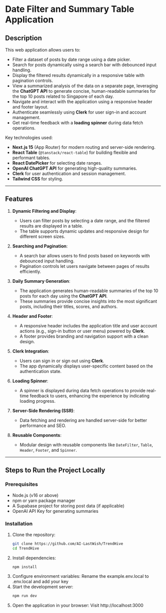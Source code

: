 # Date Filter and Summary Table Application

## Description

This web application allows users to:
- Filter a dataset of posts by date range using a date picker.
- Search for posts dynamically using a search bar with debounced input handling.
- Display the filtered results dynamically in a responsive table with pagination controls.
- View a summarized analysis of the data on a separate page, leveraging the **ChatGPT API** to generate concise, human-readable summaries for the top 10 posts related to Singapore of each day.
- Navigate and interact with the application using a responsive header and footer layout.
- Authenticate seamlessly using **Clerk** for user sign-in and account management.
- Get real-time feedback with a **loading spinner** during data fetch operations.

Key technologies used:
- **Next.js 15** (App Router) for modern routing and server-side rendering.
- **React Table** (`@tanstack/react-table`) for building flexible and performant tables.
- **React DatePicker** for selecting date ranges.
- **OpenAI ChatGPT API** for generating high-quality summaries.
- **Clerk** for user authentication and session management.
- **Tailwind CSS** for styling.

---

## Features

1. **Dynamic Filtering and Display**:
   - Users can filter posts by selecting a date range, and the filtered results are displayed in a table.
   - The table supports dynamic updates and responsive design for different screen sizes.

2. **Searching and Pagination**:
   - A search bar allows users to find posts based on keywords with debounced input handling.
   - Pagination controls let users navigate between pages of results efficiently.

3. **Daily Summary Generation**:
   - The application generates human-readable summaries of the top 10 posts for each day using the **ChatGPT API**.
   - These summaries provide concise insights into the most significant posts, including their titles, scores, and authors.

4. **Header and Footer**:
   - A responsive header includes the application title and user account actions (e.g., sign-in button or user menu) powered by **Clerk**.
   - A footer provides branding and navigation support with a clean design.

5. **Clerk Integration**:
   - Users can sign in or sign out using **Clerk**.
   - The app dynamically displays user-specific content based on the authentication state.

6. **Loading Spinner**:
   - A spinner is displayed during data fetch operations to provide real-time feedback to users, enhancing the experience by indicating loading progress.

7. **Server-Side Rendering (SSR)**:
   - Data fetching and rendering are handled server-side for better performance and SEO.

8. **Reusable Components**:
   - Modular design with reusable components like `DateFilter`, `Table`, `Header`, `Footer`, and `Spinner`.

---

## Steps to Run the Project Locally

### Prerequisites
- Node.js (v16 or above)
- npm or yarn package manager
- A Supabase project for storing post data (if applicable)
- OpenAI API Key for generating summaries

### Installation
1. Clone the repository:
   ```bash
   git clone https://github.com/AI-LastWish/TrendHive
   cd TrendHive
2. Install dependencies:
   ```bash
   npm install
3. Configure environment variables:
   Rename the example.env.local to .env.local and add your key
4. Start the development server:
   ```bash
   npm run dev
5. Open the application in your browser:
   Visit http://localhost:3000